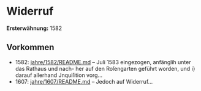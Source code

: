 # Widerruf

**Ersterwähnung:** 1582

## Vorkommen
- 1582: [jahre/1582/README.md](../jahre/1582/README.md) – Juli
1583 eingezogen, anfänglih unter das Rathaus und nach-
her auf den Roſengarten geführt worden, und i} darauf
allerhand Jnquiſition vorg...
- 1607: [jahre/1607/README.md](../jahre/1607/README.md) – Jedoch auf Widerruf...
